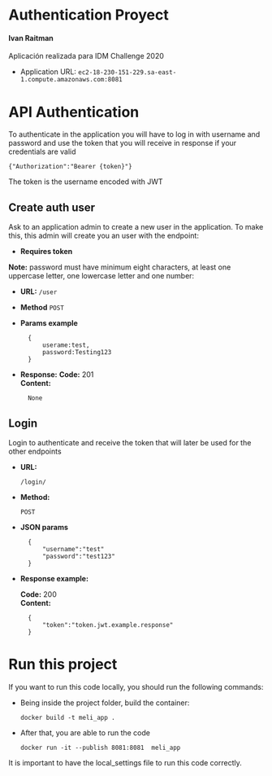 # Authentication Proyect

#### Ivan Raitman

Aplicación realizada para IDM Challenge 2020

- Application URL: `ec2-18-230-151-229.sa-east-1.compute.amazonaws.com:8081`
  
# API Authentication

To authenticate in the application you will have to log in with username and password and use the token that you will receive in response if your credentials are valid
      
    {"Authorization":"Bearer {token}"}

The token is the username encoded with JWT 

## Create auth user

Ask to an application admin to create a new user in the application. To make this, this admin will create you an user with the endpoint:

- **Requires token**

**Note:** password must have minimum eight characters, at least one uppercase letter, one lowercase letter and one number:

- **URL:**
    `/user`

- **Method**
    `POST`

- **Params example** 
  
        {
            userame:test,
            password:Testing123
        }
  
- **Response:**
    **Code:** 201 <br />
        **Content:**
        
        None

## Login
Login to authenticate and receive the token that will later be used for the other endpoints

* **URL:**

      /login/
    
* **Method:**

  `POST`


* **JSON params**
           
        {
            "username":"test"
            "password":"test123"
        }

* **Response example:**
  
    **Code:** 200 <br />
    **Content:** 
    
        {
            "token":"token.jwt.example.response"
        }


# Run this project

If you want to run this code locally, you should run the following commands:

* Being inside the project folder, build the container:

      docker build -t meli_app .

* After that, you are able to run the code

      docker run -it --publish 8081:8081  meli_app
 
It is important to have the local_settings file to run this code correctly.

